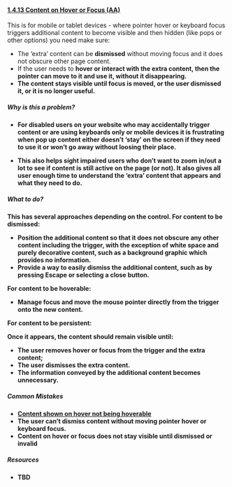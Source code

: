 #### [1.4.13 Content on Hover or Focus (AA)](https://www.w3.org/TR/WCAG21/#content-on-hover-or-focus)

This is for mobile or tablet devices - where pointer hover or keyboard focus triggers additional content to become visible and then hidden (like pops or other options) you need make sure:

* The ‘extra’ content can be <strong>dismissed</strong> without moving focus and it does not obscure other page content.
* If the user needs to <strong>hover or interact with the extra content<strong>, then the pointer can move to it and use it, without it disappearing. 
* The content <strong>stays visible until focus is moved</strong>, or the user dismissed it, or it is no longer useful.

##### Why is this a problem?

* For disabled users on your website who may accidentally trigger content or are using keyboards only or mobile devices it is frustrating when pop up content either doesn’t ‘stay’ on the screen if they need to use it or won’t go away without loosing their place.

* This also helps sight impaired users who don’t want to zoom in/out a lot to see if content is still active on the page (or not). It also gives all user enough time to understand the ‘extra’ content that appears and what they need to do.

##### What to do?

This has several approaches depending on the control. 
For content to be <strong>dismissed</strong>:

* Position the additional content so that it does not obscure any other content including the trigger, with the exception of white space and purely decorative content, such as a background graphic which provides no information.
* Provide a way to easily dismiss the additional content, such as by pressing Escape or selecting a close button.

For content to be <strong>hoverable</strong>:

* Manage focus and move the mouse pointer directly from the trigger onto the new content.

For content to be persistent:

Once it appears, the content should remain visible until:

* The user removes hover or focus from the trigger and the extra content;
* The user dismisses the extra content.
* The information conveyed by the additional content becomes unnecessary.

##### Common Mistakes

* [Content shown on hover not being hoverable](https://www.w3.org/WAI/WCAG21/Techniques/failures/F95)
* The user can’t dismiss content without moving pointer hover or keyboard focus.
* Content on hover or focus does not stay visible until dismissed or invalid

##### Resources

* TBD
